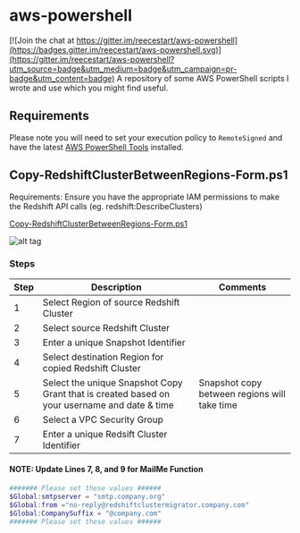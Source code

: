 # aws-powershell

[![Join the chat at https://gitter.im/reecestart/aws-powershell](https://badges.gitter.im/reecestart/aws-powershell.svg)](https://gitter.im/reecestart/aws-powershell?utm_source=badge&utm_medium=badge&utm_campaign=pr-badge&utm_content=badge)
A repository of some AWS PowerShell scripts I wrote and use which you might find useful.

## Requirements

Please note you will need to set your execution policy to `RemoteSigned` and have the latest [AWS PowerShell Tools](https://aws.amazon.com/powershell/) installed.

## Copy-RedshiftClusterBetweenRegions-Form.ps1

Requirements:
Ensure you have the appropriate IAM permissions to make the Redshift API calls (eg. redshift:DescribeClusters)

[Copy-RedshiftClusterBetweenRegions-Form.ps1](../master/Copy-RedshiftClusterBetweenRegions-Form.ps1)

![alt tag](https://raw.githubusercontent.com/reecestart/aws-powershell/master/Images/Copy.Redshift.Cluster.Between.Regions.Complete.png)


### Steps

|Step|Description|Comments|
| ---|-----------|--------|
|1|Select Region of source Redshift Cluster||
|2|Select source Redshift Cluster||
|3|Enter a unique Snapshot Identifier||
|4|Select destination Region for copied Redshift Cluster||
|5|Select the unique Snapshot Copy Grant that is created based on your username and date & time|Snapshot copy between regions will take time|
|6|Select a VPC Security Group||
|7|Enter a unique Redsift Cluster Identifier||


#### NOTE: Update Lines 7, 8, and 9 for MailMe Function
```powershell
####### Please set these values ######
$Global:smtpserver = "smtp.company.org"
$Global:from ="no-reply@redshiftclustermigrator.company.com"
$Global:CompanySuffix = "@company.com"
####### Please set these values ######
```
